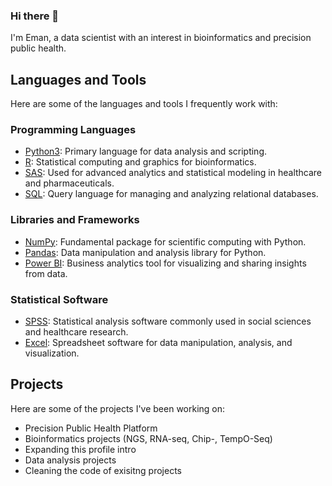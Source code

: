 ### Hi there 👋

I'm Eman, a data scientist with an interest in bioinformatics and precision public health. 

## Languages and Tools

Here are some of the languages and tools I frequently work with:

### Programming Languages
- [Python3](https://www.python.org/): Primary language for data analysis and scripting.
- [R](https://www.r-project.org/): Statistical computing and graphics for bioinformatics.
- [SAS](https://www.sas.com/): Used for advanced analytics and statistical modeling in healthcare and pharmaceuticals.
- [SQL](https://www.w3schools.com/sql/): Query language for managing and analyzing relational databases.

### Libraries and Frameworks
- [NumPy](https://numpy.org/): Fundamental package for scientific computing with Python.
- [Pandas](https://pandas.pydata.org/): Data manipulation and analysis library for Python.
- [Power BI](https://powerbi.microsoft.com/): Business analytics tool for visualizing and sharing insights from data.

### Statistical Software
- [SPSS](https://www.ibm.com/products/spss-statistics): Statistical analysis software commonly used in social sciences and healthcare research.
- [Excel](https://www.microsoft.com/en/microsoft-365/excel): Spreadsheet software for data manipulation, analysis, and visualization.

## Projects

Here are some of the projects I've been working on:

- Precision Public Health Platform
- Bioinformatics projects (NGS, RNA-seq, Chip-, TempO-Seq)
- Expanding this profile intro
- Data analysis projects
- Cleaning the code of exisitng projects


